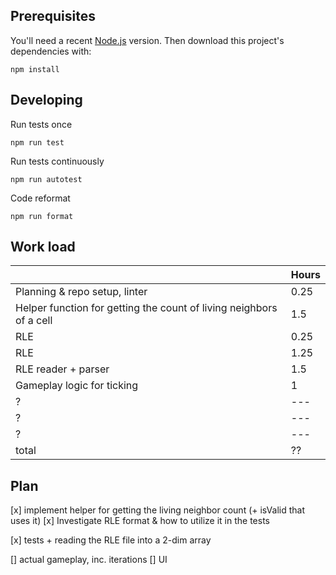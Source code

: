 ## Prerequisites

You'll need a recent [Node.js](https://nodejs.org/) version. Then download this project's dependencies with:

    npm install

## Developing

Run tests once

    npm run test

Run tests continuously

    npm run autotest

Code reformat

    npm run format

## Work load
| |Hours   |
|---|---|
|Planning & repo setup, linter|0.25|
|Helper function for getting the count of living neighbors of a cell|1.5|
|RLE|0.25|
|RLE|1.25|
|RLE reader + parser|1.5|
|Gameplay logic for ticking|1|
|?|---|
|?|---|
|?|---|
|total|??|

## Plan

[x] implement helper for getting the living neighbor count (+ isValid that uses it)
[x] Investigate RLE format & how to utilize it in the tests

[x] tests + reading the RLE file into a 2-dim array

[] actual gameplay, inc. iterations
[] UI